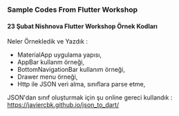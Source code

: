 ### Sample Codes From Flutter Workshop
#### 23 Şubat Nishnova Flutter Workshop Örnek Kodları

Neler Örnekledik ve Yazdık :
- MaterialApp uygulama yapısı,
- AppBar kullanm örneği,
- BottomNavigationBar kullanım örneği,
- Drawer menu örneği,
- Http ile JSON veri alma, sınıflara parse etme,

JSON'dan sınıf oluşturmak için şu online gereci kullandık : https://javiercbk.github.io/json_to_dart/


